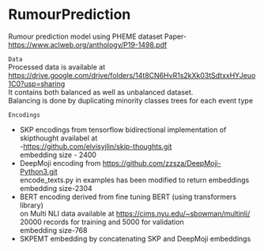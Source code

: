 # RumourPrediction
Rumour prediction model using PHEME dataset
Paper-https://www.aclweb.org/anthology/P19-1498.pdf

```Data``` <br/>
Processed data is available at <br/> 
https://drive.google.com/drive/folders/14t8CN6HvR1s2kXk03tSdtxxHYJeuo1C0?usp=sharing <br/>
It contains both balanced as well as unbalanced dataset. <br/>
Balancing is done by duplicating minority classes trees for each event type <br/>


```Encodings```
* SKP encodings from tensorflow bidirectional implementation of skipthought availabel at <br/>
-https://github.com/elvisyjlin/skip-thoughts.git <br/>
embedding size - 2400
* DeepMoji encoding from https://github.com/zzsza/DeepMoji-Python3.git <br/>
encode_texts.py in examples has been modified to return embeddings <br/>
embedding size-2304
* BERT encoding derived from fine tuning BERT (using transformers library) <br/>
on Multi NLI data available at https://cims.nyu.edu/~sbowman/multinli/ <br/>
20000 records for training and 5000 for validation <br/>
embedding size-768
* SKPEMT embedding by concatenating SKP and DeepMoji embeddings



